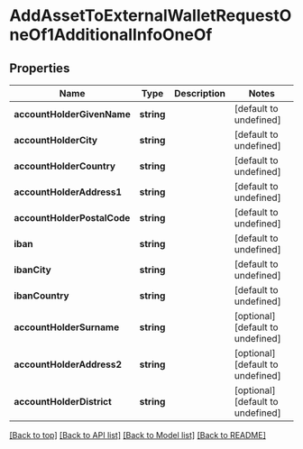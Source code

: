 # AddAssetToExternalWalletRequestOneOf1AdditionalInfoOneOf

## Properties

|Name | Type | Description | Notes|
|------------ | ------------- | ------------- | -------------|
|**accountHolderGivenName** | **string** |  | [default to undefined]|
|**accountHolderCity** | **string** |  | [default to undefined]|
|**accountHolderCountry** | **string** |  | [default to undefined]|
|**accountHolderAddress1** | **string** |  | [default to undefined]|
|**accountHolderPostalCode** | **string** |  | [default to undefined]|
|**iban** | **string** |  | [default to undefined]|
|**ibanCity** | **string** |  | [default to undefined]|
|**ibanCountry** | **string** |  | [default to undefined]|
|**accountHolderSurname** | **string** |  | [optional] [default to undefined]|
|**accountHolderAddress2** | **string** |  | [optional] [default to undefined]|
|**accountHolderDistrict** | **string** |  | [optional] [default to undefined]|




[[Back to top]](#) [[Back to API list]](../../README.md#documentation-for-api-endpoints) [[Back to Model list]](../../README.md#documentation-for-models) [[Back to README]](../../README.md)
